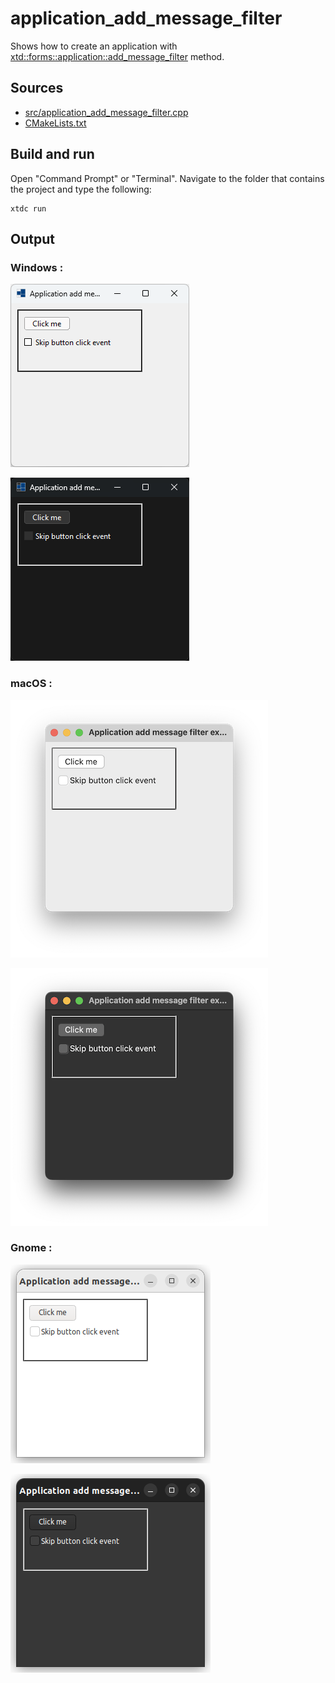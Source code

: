 # application_add_message_filter

Shows how to create an application with [xtd::forms::application::add_message_filter](https://gammasoft71.github.io/xtd/reference_guides/latest/classxtd_1_1forms_1_1application.html#a4f8eac12a2e3e29b5308846260788d14) method.

## Sources

* [src/application_add_message_filter.cpp](src/application_add_message_filter.cpp)
* [CMakeLists.txt](CMakeLists.txt)

## Build and run

Open "Command Prompt" or "Terminal". Navigate to the folder that contains the project and type the following:

```shell
xtdc run
```

## Output

### Windows :

![Screenshot](../../../../docs/pictures/examples/application_add_message_filter_w.png)

![Screenshot](../../../../docs/pictures/examples/application_add_message_filter_wd.png)

### macOS :

![Screenshot](../../../../docs/pictures/examples/application_add_message_filter_m.png)

![Screenshot](../../../../docs/pictures/examples/application_add_message_filter_md.png)

### Gnome :

![Screenshot](../../../../docs/pictures/examples/application_add_message_filter_g.png)

![Screenshot](../../../../docs/pictures/examples/application_add_message_filter_gd.png)
